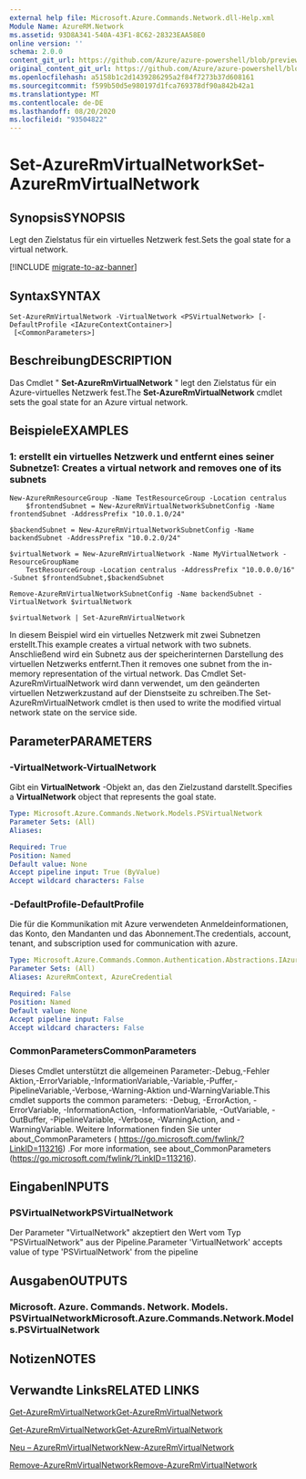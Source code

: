 ```yaml
---
external help file: Microsoft.Azure.Commands.Network.dll-Help.xml
Module Name: AzureRM.Network
ms.assetid: 93D8A341-540A-43F1-8C62-28323EAA58E0
online version: ''
schema: 2.0.0
content_git_url: https://github.com/Azure/azure-powershell/blob/preview/src/ResourceManager/Network/Commands.Network/help/Set-AzureRmVirtualNetwork.md
original_content_git_url: https://github.com/Azure/azure-powershell/blob/preview/src/ResourceManager/Network/Commands.Network/help/Set-AzureRmVirtualNetwork.md
ms.openlocfilehash: a5158b1c2d1439286295a2f84f7273b37d608161
ms.sourcegitcommit: f599b50d5e980197d1fca769378df90a842b42a1
ms.translationtype: MT
ms.contentlocale: de-DE
ms.lasthandoff: 08/20/2020
ms.locfileid: "93504822"
---
```

# <span data-ttu-id="51a6d-101">Set-AzureRmVirtualNetwork</span><span class="sxs-lookup"><span data-stu-id="51a6d-101">Set-AzureRmVirtualNetwork</span></span>

## <span data-ttu-id="51a6d-102">Synopsis</span><span class="sxs-lookup"><span data-stu-id="51a6d-102">SYNOPSIS</span></span>
<span data-ttu-id="51a6d-103">Legt den Zielstatus für ein virtuelles Netzwerk fest.</span><span class="sxs-lookup"><span data-stu-id="51a6d-103">Sets the goal state for a virtual network.</span></span>

[!INCLUDE [migrate-to-az-banner](../../includes/migrate-to-az-banner.md)]

## <span data-ttu-id="51a6d-104">Syntax</span><span class="sxs-lookup"><span data-stu-id="51a6d-104">SYNTAX</span></span>

```
Set-AzureRmVirtualNetwork -VirtualNetwork <PSVirtualNetwork> [-DefaultProfile <IAzureContextContainer>]
 [<CommonParameters>]
```

## <span data-ttu-id="51a6d-105">Beschreibung</span><span class="sxs-lookup"><span data-stu-id="51a6d-105">DESCRIPTION</span></span>
<span data-ttu-id="51a6d-106">Das Cmdlet " **Set-AzureRmVirtualNetwork** " legt den Zielstatus für ein Azure-virtuelles Netzwerk fest.</span><span class="sxs-lookup"><span data-stu-id="51a6d-106">The **Set-AzureRmVirtualNetwork** cmdlet sets the goal state for an Azure virtual network.</span></span>

## <span data-ttu-id="51a6d-107">Beispiele</span><span class="sxs-lookup"><span data-stu-id="51a6d-107">EXAMPLES</span></span>

### <span data-ttu-id="51a6d-108">1: erstellt ein virtuelles Netzwerk und entfernt eines seiner Subnetze</span><span class="sxs-lookup"><span data-stu-id="51a6d-108">1: Creates a virtual network and removes one of its subnets</span></span>
```
New-AzureRmResourceGroup -Name TestResourceGroup -Location centralus
    $frontendSubnet = New-AzureRmVirtualNetworkSubnetConfig -Name frontendSubnet -AddressPrefix "10.0.1.0/24"

$backendSubnet = New-AzureRmVirtualNetworkSubnetConfig -Name backendSubnet -AddressPrefix "10.0.2.0/24"

$virtualNetwork = New-AzureRmVirtualNetwork -Name MyVirtualNetwork -ResourceGroupName 
    TestResourceGroup -Location centralus -AddressPrefix "10.0.0.0/16" -Subnet $frontendSubnet,$backendSubnet

Remove-AzureRmVirtualNetworkSubnetConfig -Name backendSubnet -VirtualNetwork $virtualNetwork

$virtualNetwork | Set-AzureRmVirtualNetwork
```

<span data-ttu-id="51a6d-109">In diesem Beispiel wird ein virtuelles Netzwerk mit zwei Subnetzen erstellt.</span><span class="sxs-lookup"><span data-stu-id="51a6d-109">This example creates a virtual network with two subnets.</span></span> <span data-ttu-id="51a6d-110">Anschließend wird ein Subnetz aus der speicherinternen Darstellung des virtuellen Netzwerks entfernt.</span><span class="sxs-lookup"><span data-stu-id="51a6d-110">Then it removes one subnet from the in-memory representation of the virtual network.</span></span> <span data-ttu-id="51a6d-111">Das Cmdlet Set-AzureRmVirtualNetwork wird dann verwendet, um den geänderten virtuellen Netzwerkzustand auf der Dienstseite zu schreiben.</span><span class="sxs-lookup"><span data-stu-id="51a6d-111">The Set-AzureRmVirtualNetwork cmdlet is then used to write the modified virtual network state on the service side.</span></span>

## <span data-ttu-id="51a6d-112">Parameter</span><span class="sxs-lookup"><span data-stu-id="51a6d-112">PARAMETERS</span></span>

### <span data-ttu-id="51a6d-113">-VirtualNetwork</span><span class="sxs-lookup"><span data-stu-id="51a6d-113">-VirtualNetwork</span></span>
<span data-ttu-id="51a6d-114">Gibt ein **VirtualNetwork** -Objekt an, das den Zielzustand darstellt.</span><span class="sxs-lookup"><span data-stu-id="51a6d-114">Specifies a **VirtualNetwork** object that represents the goal state.</span></span>

```yaml
Type: Microsoft.Azure.Commands.Network.Models.PSVirtualNetwork
Parameter Sets: (All)
Aliases: 

Required: True
Position: Named
Default value: None
Accept pipeline input: True (ByValue)
Accept wildcard characters: False
```

### <span data-ttu-id="51a6d-115">-DefaultProfile</span><span class="sxs-lookup"><span data-stu-id="51a6d-115">-DefaultProfile</span></span>
<span data-ttu-id="51a6d-116">Die für die Kommunikation mit Azure verwendeten Anmeldeinformationen, das Konto, den Mandanten und das Abonnement.</span><span class="sxs-lookup"><span data-stu-id="51a6d-116">The credentials, account, tenant, and subscription used for communication with azure.</span></span>

```yaml
Type: Microsoft.Azure.Commands.Common.Authentication.Abstractions.IAzureContextContainer
Parameter Sets: (All)
Aliases: AzureRmContext, AzureCredential

Required: False
Position: Named
Default value: None
Accept pipeline input: False
Accept wildcard characters: False
```

### <span data-ttu-id="51a6d-117">CommonParameters</span><span class="sxs-lookup"><span data-stu-id="51a6d-117">CommonParameters</span></span>
<span data-ttu-id="51a6d-118">Dieses Cmdlet unterstützt die allgemeinen Parameter:-Debug,-Fehler Aktion,-ErrorVariable,-InformationVariable,-Variable,-Puffer,-PipelineVariable,-Verbose,-Warning-Aktion und-WarningVariable.</span><span class="sxs-lookup"><span data-stu-id="51a6d-118">This cmdlet supports the common parameters: -Debug, -ErrorAction, -ErrorVariable, -InformationAction, -InformationVariable, -OutVariable, -OutBuffer, -PipelineVariable, -Verbose, -WarningAction, and -WarningVariable.</span></span> <span data-ttu-id="51a6d-119">Weitere Informationen finden Sie unter about_CommonParameters ( https://go.microsoft.com/fwlink/?LinkID=113216) .</span><span class="sxs-lookup"><span data-stu-id="51a6d-119">For more information, see about_CommonParameters (https://go.microsoft.com/fwlink/?LinkID=113216).</span></span>

## <span data-ttu-id="51a6d-120">Eingaben</span><span class="sxs-lookup"><span data-stu-id="51a6d-120">INPUTS</span></span>

### <span data-ttu-id="51a6d-121">PSVirtualNetwork</span><span class="sxs-lookup"><span data-stu-id="51a6d-121">PSVirtualNetwork</span></span>
<span data-ttu-id="51a6d-122">Der Parameter "VirtualNetwork" akzeptiert den Wert vom Typ "PSVirtualNetwork" aus der Pipeline.</span><span class="sxs-lookup"><span data-stu-id="51a6d-122">Parameter 'VirtualNetwork' accepts value of type 'PSVirtualNetwork' from the pipeline</span></span>

## <span data-ttu-id="51a6d-123">Ausgaben</span><span class="sxs-lookup"><span data-stu-id="51a6d-123">OUTPUTS</span></span>

### <span data-ttu-id="51a6d-124">Microsoft. Azure. Commands. Network. Models. PSVirtualNetwork</span><span class="sxs-lookup"><span data-stu-id="51a6d-124">Microsoft.Azure.Commands.Network.Models.PSVirtualNetwork</span></span>

## <span data-ttu-id="51a6d-125">Notizen</span><span class="sxs-lookup"><span data-stu-id="51a6d-125">NOTES</span></span>

## <span data-ttu-id="51a6d-126">Verwandte Links</span><span class="sxs-lookup"><span data-stu-id="51a6d-126">RELATED LINKS</span></span>

[<span data-ttu-id="51a6d-127">Get-AzureRmVirtualNetwork</span><span class="sxs-lookup"><span data-stu-id="51a6d-127">Get-AzureRmVirtualNetwork</span></span>](./Get-AzureRmVirtualNetwork.md)

[<span data-ttu-id="51a6d-128">Get-AzureRmVirtualNetwork</span><span class="sxs-lookup"><span data-stu-id="51a6d-128">Get-AzureRmVirtualNetwork</span></span>](./Get-AzureRmVirtualNetwork.md)

[<span data-ttu-id="51a6d-129">Neu – AzureRmVirtualNetwork</span><span class="sxs-lookup"><span data-stu-id="51a6d-129">New-AzureRmVirtualNetwork</span></span>](./New-AzureRmVirtualNetwork.md)

[<span data-ttu-id="51a6d-130">Remove-AzureRmVirtualNetwork</span><span class="sxs-lookup"><span data-stu-id="51a6d-130">Remove-AzureRmVirtualNetwork</span></span>](./Remove-AzureRmVirtualNetwork.md)


